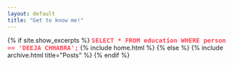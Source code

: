 ```yaml
---
layout: default
title: "Get to know me!"
---
```


{% if site.show_excerpts %}
  <strong style="font-family: monospace; color: #f45;">SELECT * FROM education WHERE person == 'DEEJA CHHABRA';</strong>
  {% include home.html %}
{% else %}
  {% include archive.html title="Posts" %}
{% endif %}
